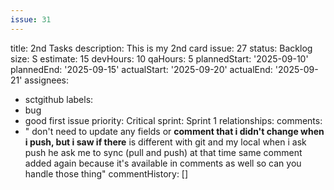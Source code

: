 ```yaml
---
issue: 31
---
```

title: 2nd Tasks
description: This is my 2nd card
issue: 27
status: Backlog
size: S
estimate: 15
devHours: 10
qaHours: 5
plannedStart: '2025-09-10'
plannedEnd: '2025-09-15'
actualStart: '2025-09-20'
actualEnd: '2025-09-21'
assignees:
  - sctgithub
labels:
  - bug
  - good first issue
priority: Critical
sprint: Sprint 1
relationships: 
comments:
  - " don't need to update any fields or **comment that i didn't change when i push, but i saw if there** is different with git and my local when i ask push he ask me to sync (pull and push) at that time same comment added again because it's available in comments as well so can you handle those thing"
commentHistory: []
